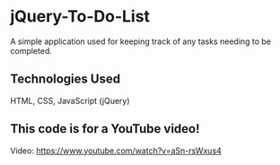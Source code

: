 # jQuery-To-Do-List
A simple application used for keeping track of any tasks needing to be completed.

## Technologies Used
HTML, CSS, JavaScript (jQuery)

## This code is for a YouTube video!
Video: https://www.youtube.com/watch?v=aSn-rsWxus4
